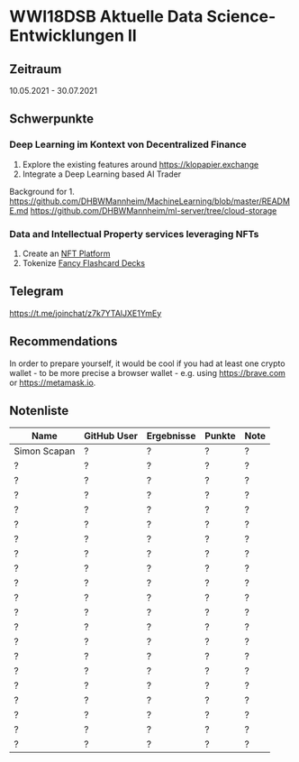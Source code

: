 # WWI18DSB Aktuelle Data Science-Entwicklungen II

## Zeitraum
10.05.2021 - 30.07.2021

## Schwerpunkte
### Deep Learning im Kontext von Decentralized Finance
1. Explore the existing features around https://klopapier.exchange 
2. Integrate a Deep Learning based AI Trader

Background for 1. https://github.com/DHBWMannheim/MachineLearning/blob/master/README.md
https://github.com/DHBWMannheim/ml-server/tree/cloud-storage


### Data and Intellectual Property services leveraging NFTs
1. Create an [NFT Platform](https://www.youtube.com/watch?v=WsZyb2T83lo) 
2. Tokenize [Fancy Flashcard Decks](https://github.com/fancy-flashcard/ffc/blob/master/README.md)

## Telegram
https://t.me/joinchat/z7k7YTAlJXE1YmEy

## Recommendations
In order to prepare yourself, it would be cool if you had at least one crypto wallet - to be more precise a browser wallet - e.g. using https://brave.com or https://metamask.io. 

## Notenliste

| Name | GitHub User | Ergebnisse | Punkte | Note |
| ------- | ------- | ------- | ------- | ------- |
| Simon Scapan | ? | ? | ? | ? |
| ? | ? | ? | ? | ? |
| ? | ? | ? | ? | ? |
| ? | ? | ? | ? | ? |
| ? | ? | ? | ? | ? |
| ? | ? | ? | ? | ? |
| ? | ? | ? | ? | ? |
| ? | ? | ? | ? | ? |
| ? | ? | ? | ? | ? |
| ? | ? | ? | ? | ? |
| ? | ? | ? | ? | ? |
| ? | ? | ? | ? | ? |
| ? | ? | ? | ? | ? |
| ? | ? | ? | ? | ? |
| ? | ? | ? | ? | ? |
| ? | ? | ? | ? | ? |
| ? | ? | ? | ? | ? |
| ? | ? | ? | ? | ? |
| ? | ? | ? | ? | ? |
| ? | ? | ? | ? | ? |
| ? | ? | ? | ? | ? |
